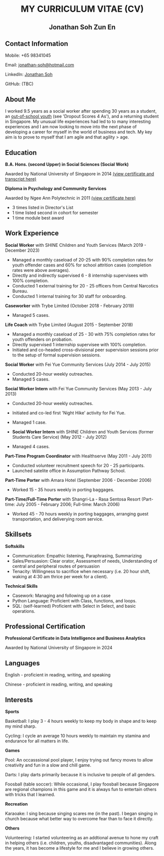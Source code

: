 <div align="center">
  <h1>MY CURRICULUM VITAE (CV)</h1>
  <h2>Jonathan Soh Zun En</h2>
</div>


## Contact Information
Mobile: +65 98341045

Email: jonathan-soh@hotmail.com

LinkedIn: [Jonathan Soh](https://www.linkedin.com/in/jonathan-soh-18527036/)

GitHub: (TBC)


## About Me
I worked 9.5 years as a social worker after spending 30 years as a student, an [out-of-school youth](https://eresources.nlb.gov.sg/newspapers/digitised/page/today20080125-2.1.6) (see 'Dropout Scores 4 As'), and a returning student in Singapore. My unusual life experiences had led to to many interesting experiences and I am now looking to move into the next phase of developing a career for myself in the world of business and tech. My key aim is to prove to myself that I am agile and that agility > age.


## Education
**B.A. Hons. (second Upper) in Social Sciences (Social Work)**

Awarded by National University of Singapore in 2014 [(view certificate and transcript here)](https://github.com/Jonathan-Soh/bachelors_NUS/blob/main/Degree%20and%20Transcripts.pdf)

**Diploma in Psychology and Community Services**

Awarded by Ngee Ann Polytechnic in 2011 [(view certificate here)](https://github.com/Jonathan-Soh/diploma_NP/blob/main/Diploma%20Certificate.pdf)
- 3 times listed in Director's List
- 1 time listed second in cohort for semester
- 1 time module best award


## Work Experience
**Social Worker**
with SHINE Children and Youth Services (March 2019 - December 2023)
- Managed a monthly caseload of 20-25 with 90% completion rates for youth offender cases and 60% for school attrition cases (completion rates were above averages).
- Directly and indirectly supervised 6 - 8 internship supervisees with 100% completion.
- Conducted 1 external training for 20 - 25 officers from Central Narcotics Bureau.
- Conducted 1 internal training for 30 staff for onboarding.

**Caseworker**
with Trybe Limited (October 2018 - February 2019)
- Managed 5 cases.

**Life Coach**
with Trybe Limited (August 2015 - September 2018)
- Managed a monthly caseload of 25 - 30 with 75% completion rates for youth offenders on probation.
- Directly supervised 1 internship supervisee with 100% completion.
- Initiated and co-headed cross-divisional peer supervision sessions prior to the setup of formal supervision sessions.

**Social Worker**
with Fei Yue Community Services (July 2014 - July 2015)
- Conducted 20-hour weekly outreaches.
- Managed 5 cases.

**Social Worker Intern**
with Fei Yue Community Services (May 2013 - July 2013)
- Conducted 20-hour weekly outreaches.
- Initiated and co-led first 'Night Hike' activity for Fei Yue.
- Managed 1 case.

- **Social Worker Intern**
with SHINE Children and Youth Services (former Students Care Service) (May 2012 - July 2012)
- Managed 4 cases.

**Part-Time Program Coordinator**
with Healthserve (May 2011 - July 2011)
- Conducted volunteer recruitment speech for 20 - 25 participants.
- Launched satelite office in Assumption Pathway School.

**Part-Time Porter**
with Amara Hotel (September 2006 - December 2006)
- Worked 15 - 35 hours weekly in porting baggages.

**Part-Time/Full-Time Porter**
with Shangri-La - Rasa Sentosa Resort (Part-time: July 2005 - February 2006; Full-time: March 2006)
- Worked 45 - 70 hours weekly in porting baggages, arranging guest transportation, and deliverying room service.


## Skillsets
**Softskills**
- Communication: Empathic listening, Paraphrasing, Summarizing
- Sales/Persuasion: Clear orator, Assessment of needs, Understanding of central and peripheral routes of persuasion
- Tenacity: Willingness to sacrifice when necessary (i.e. 20 hour shift, waking at 4:30 am thrice per week for a client).

**Technical Skills**
- Casework: Managing and following up on a case
- Python Language: Proficient with Class, functions, and loops.
- SQL: (self-learned) Proficient with Select in Select, and basic operations.


## Professional Certification
**Professional Certificate in Data Intelligence and Business Analytics**

Awarded by National University of Singapore in 2024


## Languages
English - proficient in reading, writing, and speaking

Chinese - proficient in reading, writing, and speaking


## Interests
**Sports**

Basketball: I play 3 - 4 hours weekly to keep my body in shape and to keep my mind sharp.

Cycling: I cycle an average 10 hours weekly to maintain my stamina and endurance for all matters in life.

**Games**

Pool: An occasssional pool player, I enjoy trying out fancy moves to allow creativity and fun in a slow and chill game.

Darts: I play darts primarily because it is inclusive to people of all genders.

Foosball (table soccer): While occasional, I play foosball because Singapore are regional champions in this game and it is always fun to entertain others with tricks that I learned.

**Recreation**

Karaoake: I sing because singing scares me (in the past). I began singing in church because what better way to overcome fear than to face it directly.

**Others**

Volunteering: I started volunteering as an addtional avenue to hone my craft in helping others (i.e. children, youths, disadvantaged communities). Along the years, it has become a lifestyle for me and I believe in growing others.
